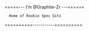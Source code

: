 =====--- I’m @Graphite-Zr ---======

      Home of Rookie Spec Gits
      
==========-----------==========


<!---
Graphite-Zr/Graphite-Zr is a ✨ special ✨ repository because its `README.md` (this file) appears on your GitHub profile.
You can click the Preview link to take a look at your changes.
--->
